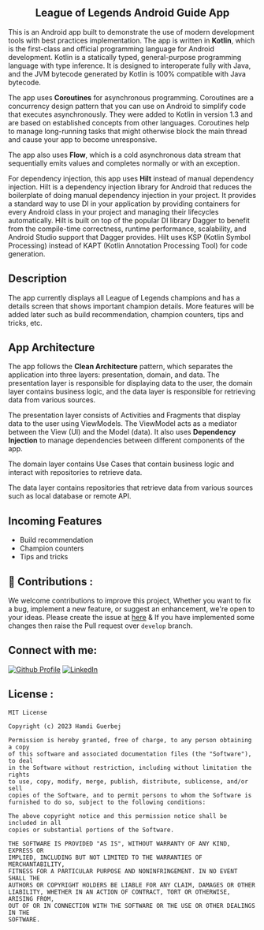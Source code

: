   <h2 align="center">League of Legends Android Guide App</h2>

This is an Android app built to demonstrate the use of modern development tools with best practices implementation. The app is written in **Kotlin**, which is the first-class and official programming language for Android development. Kotlin is a statically typed, general-purpose programming language with type inference. It is designed to interoperate fully with Java, and the JVM bytecode generated by Kotlin is 100% compatible with Java bytecode. 

The app uses **Coroutines** for asynchronous programming. Coroutines are a concurrency design pattern that you can use on Android to simplify code that executes asynchronously. They were added to Kotlin in version 1.3 and are based on established concepts from other languages. Coroutines help to manage long-running tasks that might otherwise block the main thread and cause your app to become unresponsive.

The app also uses **Flow**, which is a cold asynchronous data stream that sequentially emits values and completes normally or with an exception.

For dependency injection, this app uses **Hilt** instead of manual dependency injection. Hilt is a dependency injection library for Android that reduces the boilerplate of doing manual dependency injection in your project. It provides a standard way to use DI in your application by providing containers for every Android class in your project and managing their lifecycles automatically. Hilt is built on top of the popular DI library Dagger to benefit from the compile-time correctness, runtime performance, scalability, and Android Studio support that Dagger provides. Hilt uses KSP (Kotlin Symbol Processing) instead of KAPT (Kotlin Annotation Processing Tool) for code generation.

## Description

The app currently displays all League of Legends champions and has a details screen that shows important champion details. More features will be added later such as build recommendation, champion counters, tips and tricks, etc.

## App Architecture

The app follows the **Clean Architecture** pattern, which separates the application into three layers: presentation, domain, and data. The presentation layer is responsible for displaying data to the user, the domain layer contains business logic, and the data layer is responsible for retrieving data from various sources.

The presentation layer consists of Activities and Fragments that display data to the user using ViewModels. The ViewModel acts as a mediator between the View (UI) and the Model (data). It also uses **Dependency Injection** to manage dependencies between different components of the app.

The domain layer contains Use Cases that contain business logic and interact with repositories to retrieve data.

The data layer contains repositories that retrieve data from various sources such as local database or remote API.

## Incoming Features

- Build recommendation
- Champion counters
- Tips and tricks

## 🙌 Contributions :
We welcome contributions to improve this project, Whether you want to fix a bug, implement a new feature, or suggest an enhancement, we're open to your ideas. Please create the issue at [here](https://github.com/guerbejhamdi/league-of-legends-guide/issues) & If you have implemented some changes then raise the Pull request over ```develop``` branch.

## Connect with me:
[![Github Profile](https://skillicons.dev/icons?i=github)](https://github.com/guerbejhamdi)
[![LinkedIn](https://skillicons.dev/icons?i=linkedin)](https://www.linkedin.com/in/hamdiguerbej/)

## License :
```
MIT License

Copyright (c) 2023 Hamdi Guerbej

Permission is hereby granted, free of charge, to any person obtaining a copy
of this software and associated documentation files (the "Software"), to deal
in the Software without restriction, including without limitation the rights
to use, copy, modify, merge, publish, distribute, sublicense, and/or sell
copies of the Software, and to permit persons to whom the Software is
furnished to do so, subject to the following conditions:

The above copyright notice and this permission notice shall be included in all
copies or substantial portions of the Software.

THE SOFTWARE IS PROVIDED "AS IS", WITHOUT WARRANTY OF ANY KIND, EXPRESS OR
IMPLIED, INCLUDING BUT NOT LIMITED TO THE WARRANTIES OF MERCHANTABILITY,
FITNESS FOR A PARTICULAR PURPOSE AND NONINFRINGEMENT. IN NO EVENT SHALL THE
AUTHORS OR COPYRIGHT HOLDERS BE LIABLE FOR ANY CLAIM, DAMAGES OR OTHER
LIABILITY, WHETHER IN AN ACTION OF CONTRACT, TORT OR OTHERWISE, ARISING FROM,
OUT OF OR IN CONNECTION WITH THE SOFTWARE OR THE USE OR OTHER DEALINGS IN THE
SOFTWARE.
```

</br>
